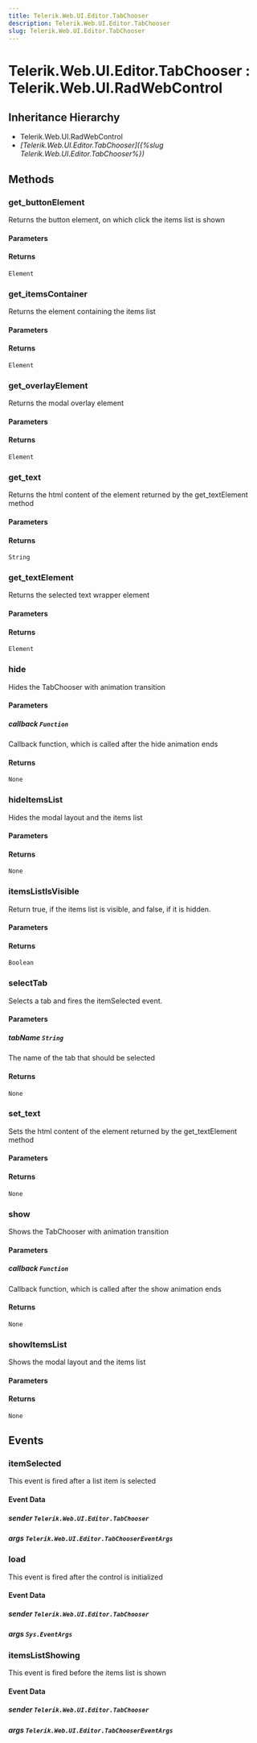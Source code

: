 ```yaml
---
title: Telerik.Web.UI.Editor.TabChooser
description: Telerik.Web.UI.Editor.TabChooser
slug: Telerik.Web.UI.Editor.TabChooser
---
```


# Telerik.Web.UI.Editor.TabChooser : Telerik.Web.UI.RadWebControl

## Inheritance Hierarchy

* Telerik.Web.UI.RadWebControl
* *[Telerik.Web.UI.Editor.TabChooser]({%slug Telerik.Web.UI.Editor.TabChooser%})*


## Methods

### get_buttonElement

Returns the button element, on which click the items list is shown

#### Parameters

#### Returns

`Element`

### get_itemsContainer

Returns the element containing the items list

#### Parameters

#### Returns

`Element`

### get_overlayElement

Returns the modal overlay element

#### Parameters

#### Returns

`Element`

### get_text

Returns the html content of the element returned by the get_textElement method

#### Parameters

#### Returns

`String`

### get_textElement

Returns the selected text wrapper element

#### Parameters

#### Returns

`Element`

### hide

Hides the TabChooser with animation transition

#### Parameters

##### callback `Function`

Callback function, which is called after the hide animation ends

#### Returns

`None`

### hideItemsList

Hides the modal layout and the items list

#### Parameters

#### Returns

`None`

### itemsListIsVisible

Return true, if the items list is visible, and false, if it is hidden.

#### Parameters

#### Returns

`Boolean`

### selectTab

Selects a tab and fires the itemSelected event.

#### Parameters

##### tabName `String`

The name of the tab that should be selected

#### Returns

`None`

### set_text

Sets the html content of the element returned by the get_textElement method

#### Parameters

#### Returns

`None`

### show

Shows the TabChooser with animation transition

#### Parameters

##### callback `Function`

Callback function, which is called after the show animation ends

#### Returns

`None`

### showItemsList

Shows the modal layout and the items list

#### Parameters

#### Returns

`None`


## Events

### itemSelected

This event is fired after a list item is selected

#### Event Data

##### sender `Telerik.Web.UI.Editor.TabChooser` 

##### args `Telerik.Web.UI.Editor.TabChooserEventArgs`

### load

This event is fired after the control is initialized

#### Event Data

##### sender `Telerik.Web.UI.Editor.TabChooser` 

##### args `Sys.EventArgs` 

### itemsListShowing

This event is fired before the items list is shown

#### Event Data

##### sender `Telerik.Web.UI.Editor.TabChooser` 

##### args `Telerik.Web.UI.Editor.TabChooserEventArgs`


